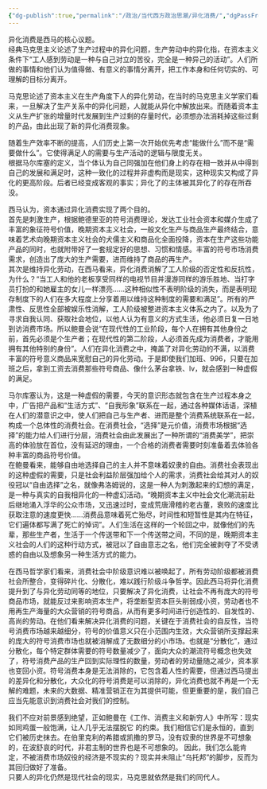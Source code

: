 ```yaml
---
{"dg-publish":true,"permalink":"/政治/当代西方政治思潮/异化消费/","dgPassFrontmatter":true}
---
```


异化消费是西马的核心议题。  
经典马克思主义论述了生产过程中的异化问题，生产劳动中的异化指，在资本主义条件下“工人感到劳动是一种与自己对立的苦役，完全是一种异己的活动”。人们所做的事情和他们认为值得做、有意义的事情分离开，把工作本身和任何切实的、可理解的目标分离开。  
  
马克思论述了资本主义在生产角度下人的异化劳动，在当时的马克思主义学家们看来，一旦解决了生产关系中的异化问题，人就能从异化中解放出来。而随着资本主义从生产扩张的增量时代发展到生产过剩的存量时代，必须想办法消耗掉这些过剩的产品，由此出现了新的异化消费现象。  
  
随着生产效率不断的提高，人们历史上第一次开始优先考虑“能做什么”而不是“需要做什么”。它使得满足人的需要与生产活动的逻辑与限度无关。  
根据马尔库塞的定义，当个体认为自己同强加在他们身上的存在相一致并从中得到自己的发展和满足时，这种一致化的过程并非虚构而是现实，这种现实又构成了异化的更高阶段。后者已经变成客观的事实；异化了的主体被其异化了的存在所吞没。  
  
西马认为，资本通过异化消费实现了两个目的。  
首先是刺激生产，根据鲍德里亚的符号消费理论，发达工业社会资本和媒介生成了丰富的象征符号价值，晚期资本主义社会，一般文化生产与商品生产最终结合，意味着艺术向晚期资本主义社会的犬儒主义和商品化全面投降，资本在生产这些功能产品的同时，也就附带好了一套规定好的思想、习惯和情感。丰富的符号市场消费需求，创造出了庞大的生产需要，进而维持了商品的再生产。  
其次是维持异化劳动，在西马看来，异化消费消解了工人阶级的否定性和反抗性，为什么？“当工人和他的老板享受同样的电视节目并漫游同样的游乐胜地、当打字员打扮的和她雇主的女儿一样漂亮......这种相似性不表明阶级的消失，而是表明现存制度下的人们在多大程度上分享着用以维持这种制度的需要和满足”。所有的严肃性、反思性全部被娱乐性消解，工人阶级被整进资本主义体系之内了。以及为了寻求自我认同、获取社会地位，以他人认为有意义的方式生活，他必须日复一日地到访消费市场。所以鲍曼会说“在现代性的工业阶段，每个人在拥有其他身份之前，首先必须是个生产者；在现代性的第二阶段，人必须首先成为消费者，才能用拥有其他特别的身份”。人们在异化消费之中，掩盖了对异化劳动的不满，以消费丰富的符号意义商品来宽慰自己的异化劳动。于是即使我们加班、996，只要在加班之后，拿到工资去消费那些符号商品、像什么茅台拿铁、lv，就会感到一种虚假的满足。  
  
马尔库塞认为，这是一种虚假的需要，今天的意识形态就包含在生产过程本身之中，广告把产品和“生活方式”、“自我形象”联系在一起，通过各种媒体话语，深植在人们的潜意识之中，使人们把自己与生产者、进而是整个消费系统联系在一起，构成一个总体性的消费社会。在消费社会，“选择”是元价值，消费市场根据“选择”的能力给人们进行分层，消费社会由此发展出了一种所谓的“消费美学”，把崇高的体验放在首位，没有延迟的理由，一个合格的消费者需要时刻准备着去体验各种丰富的商品符号价值。  
在鲍曼看来，能够自由地选择自己的主人并不意味着奴隶的自由。消费社会表现出的这种虚假的需要，只是社会利益阶层强加给个人的需求，消费社会给其对人的奴役冠以“自由选择”之名，就像弗洛姆说的，这是一种人为刺激起来的幻想的满足，是一种与真实的自我相异化的一种虚幻活动。“晚期资本主义中社会文化潮流前赴后继地涌入浮华的公众市场，又迅速过时，变成荒唐滑稽的老古董，衰败的速度比获取注意的速度更快......消费品意味着死亡殆尽，时间性和短暂性是其内在特征，它们遍体都写满了死亡的悼词”。人们生活在这样的一个轮回之中，就像他们的先辈，那些生产者，生活于一个传送带和下一个传送带之间，不同的是，晚期资本主义社会的人们的这种行动方式，被冠以了自由意志之名，他们完全被剥夺了不受诱惑的自由以及想象另一种生活方式的能力。  
  
在西马哲学家们看来，消费社会中阶级意识难以被唤起了，所有劳动阶级都被消费社会所整合，变得碎片化、分散化，难以践行阶级斗争哲学。因此西马将异化消费提升到了与异化劳动同等的地位，只要解决了异化消费，让社会不再有庞大的符号商品市场，就能反过来影响资本生产，将垄断型资本巨头削弱成小资，劳动者也不用再生产海量的大众营销的符号商品，从而有更多时间进行创造性的、自发性的、高尚的劳动。在他们看来解决异化消费的问题，关键在于消费社会的自反性，当符号消费市场越来越细分，符号的价值意义只在小范围内生效，大众营销所支撑起来的庞大的符号消费市场也就被消解成了无数细分的小市场。也就是“分散化”，通过分散化，每个特定群体需要的符号数量减少了，面向大众的潮流符号概念也失效了，符号消费产品的生产回到实际理性的数量，劳动者的劳动量随之减少，资本家也变回小资。符号消费本身是无法消除的，它包含着人性的需要，但通过西马提出的差异化和分散化，大众化的符号消费是可以消除的，异化消费也就不再是一个无解的难题，未来的大数据、精准营销正在为其提供可能，但更重要的是，我们自己应当先能意识到消费社会对我们的控制。  
  
我们不应对前景感到绝望，正如鲍曼在《工作、消费主义和新穷人》中所写：现实如同鸡蛋⼀般饱满，让⼈⼏乎⽆法摆脱它 的约束。我们相信它们是永恒的，直到它们被历史抹去。在伯里克利的希腊或凯撒的罗马，没有奴⾪的世界是不可想象 的，在波舒哀的时代，⾮君主制的世界也是不可想象的。 因此，我们怎么能肯定，不被消费市场奴役的经济是不现实的？现实并未阻止“乌托邦”的脚步，反而为其回归做好了准备。  
只要人的异化仍然是现代社会的现实，马克思就依然是我们的同代人。